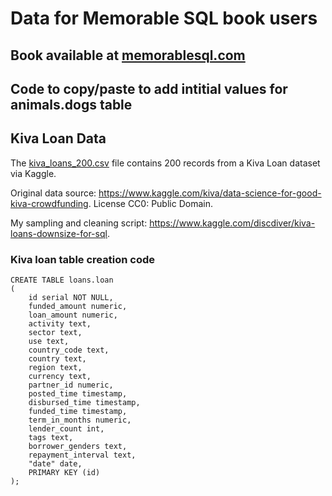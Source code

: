 # Data for Memorable SQL book users
## Book available at [memorablesql.com](https://memorablesql.com)

## Code to copy/paste to add intitial values for animals.dogs table 



## Kiva Loan Data
The [kiva_loans_200.csv](https://github.com/discdiver/memorable-sql/blob/master/kiva_loans_200.csv) file contains 200 records from a Kiva Loan dataset via Kaggle.  

Original data source: https://www.kaggle.com/kiva/data-science-for-good-kiva-crowdfunding.
License CC0: Public Domain. 

My sampling and cleaning script: https://www.kaggle.com/discdiver/kiva-loans-downsize-for-sql.

### Kiva loan table creation code

```
CREATE TABLE loans.loan
(
    id serial NOT NULL,
    funded_amount numeric,
    loan_amount numeric,
    activity text,
    sector text,
    use text,
    country_code text,
    country text,
    region text,
    currency text,
    partner_id numeric,
    posted_time timestamp,
    disbursed_time timestamp,
    funded_time timestamp,
    term_in_months numeric, 
    lender_count int,
    tags text,
    borrower_genders text,
    repayment_interval text,
    "date" date,
    PRIMARY KEY (id)
);

```
